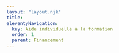 ```yaml
---
layout: "layout.njk"
title: 
eleventyNavigation:
  key: Aide individuelle à la formation
  order: 1
  parent: Financement
---
```


